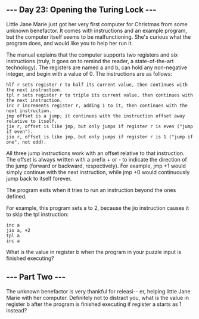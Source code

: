 ## --- Day 23: Opening the Turing Lock --- ##

Little Jane Marie just got her very first computer for Christmas from some unknown benefactor. It comes with instructions and an example program, but the computer itself seems to be malfunctioning. She's curious what the program does, and would like you to help her run it.

The manual explains that the computer supports two registers and six instructions (truly, it goes on to remind the reader, a state-of-the-art technology). The registers are named a and b, can hold any non-negative integer, and begin with a value of 0. The instructions are as follows:

    hlf r sets register r to half its current value, then continues with the next instruction.
    tpl r sets register r to triple its current value, then continues with the next instruction.
    inc r increments register r, adding 1 to it, then continues with the next instruction.
    jmp offset is a jump; it continues with the instruction offset away relative to itself.
    jie r, offset is like jmp, but only jumps if register r is even ("jump if even").
    jio r, offset is like jmp, but only jumps if register r is 1 ("jump if one", not odd).

All three jump instructions work with an offset relative to that instruction. The offset is always written with a prefix + or - to indicate the direction of the jump (forward or backward, respectively). For example, jmp +1 would simply continue with the next instruction, while jmp +0 would continuously jump back to itself forever.

The program exits when it tries to run an instruction beyond the ones defined.

For example, this program sets a to 2, because the jio instruction causes it to skip the tpl instruction:

    inc a
    jio a, +2
    tpl a
    inc a

What is the value in register b when the program in your puzzle input is finished executing?

## --- Part Two --- ##

The unknown benefactor is very thankful for releasi-- er, helping little Jane Marie with her computer. Definitely not to distract you, what is the value in register b after the program is finished executing if register a starts as 1 instead?

